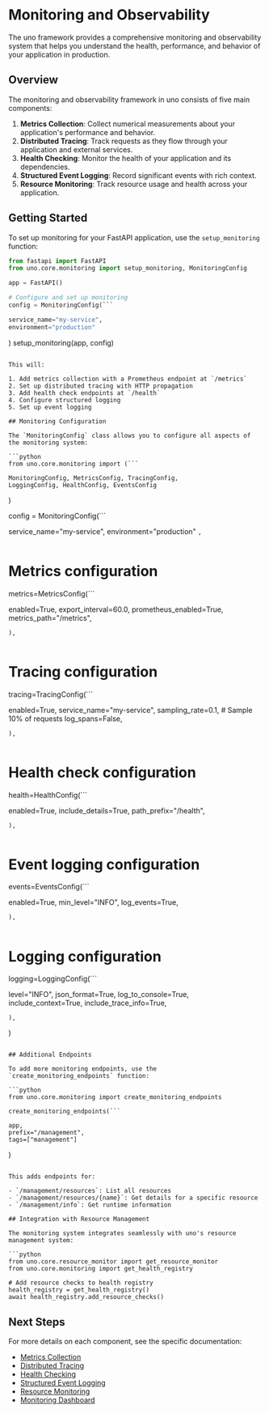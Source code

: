 # Monitoring and Observability

The uno framework provides a comprehensive monitoring and observability system that helps you understand the health, performance, and behavior of your application in production.

## Overview

The monitoring and observability framework in uno consists of five main components:

1. **Metrics Collection**: Collect numerical measurements about your application's performance and behavior.
2. **Distributed Tracing**: Track requests as they flow through your application and external services.
3. **Health Checking**: Monitor the health of your application and its dependencies.
4. **Structured Event Logging**: Record significant events with rich context.
5. **Resource Monitoring**: Track resource usage and health across your application.

## Getting Started

To set up monitoring for your FastAPI application, use the `setup_monitoring` function:

```python
from fastapi import FastAPI
from uno.core.monitoring import setup_monitoring, MonitoringConfig

app = FastAPI()

# Configure and set up monitoring
config = MonitoringConfig(```

service_name="my-service",
environment="production"
```
)
setup_monitoring(app, config)
```

This will:

1. Add metrics collection with a Prometheus endpoint at `/metrics`
2. Set up distributed tracing with HTTP propagation
3. Add health check endpoints at `/health`
4. Configure structured logging
5. Set up event logging

## Monitoring Configuration

The `MonitoringConfig` class allows you to configure all aspects of the monitoring system:

```python
from uno.core.monitoring import (```

MonitoringConfig, MetricsConfig, TracingConfig,
LoggingConfig, HealthConfig, EventsConfig
```
)

config = MonitoringConfig(```

service_name="my-service",
environment="production"
```,```

```
```

# Metrics configuration
metrics=MetricsConfig(```

enabled=True,
export_interval=60.0,
prometheus_enabled=True,
metrics_path="/metrics",
```
),
``````

```
```

# Tracing configuration
tracing=TracingConfig(```

enabled=True,
service_name="my-service",
sampling_rate=0.1,  # Sample 10% of requests
log_spans=False,
```
),
``````

```
```

# Health check configuration
health=HealthConfig(```

enabled=True,
include_details=True,
path_prefix="/health",
```
),
``````

```
```

# Event logging configuration
events=EventsConfig(```

enabled=True,
min_level="INFO",
log_events=True,
```
),
``````

```
```

# Logging configuration
logging=LoggingConfig(```

level="INFO",
json_format=True,
log_to_console=True,
include_context=True,
include_trace_info=True,
```
),
```
)
```

## Additional Endpoints

To add more monitoring endpoints, use the `create_monitoring_endpoints` function:

```python
from uno.core.monitoring import create_monitoring_endpoints

create_monitoring_endpoints(```

app,
prefix="/management",
tags=["management"]
```
)
```

This adds endpoints for:

- `/management/resources`: List all resources
- `/management/resources/{name}`: Get details for a specific resource
- `/management/info`: Get runtime information

## Integration with Resource Management

The monitoring system integrates seamlessly with uno's resource management system:

```python
from uno.core.resource_monitor import get_resource_monitor
from uno.core.monitoring import get_health_registry

# Add resource checks to health registry
health_registry = get_health_registry()
await health_registry.add_resource_checks()
```

## Next Steps

For more details on each component, see the specific documentation:

- [Metrics Collection](metrics.md)
- [Distributed Tracing](tracing.md)
- [Health Checking](health.md)
- [Structured Event Logging](events.md)
- [Resource Monitoring](resources.md)
- [Monitoring Dashboard](dashboard.md)
